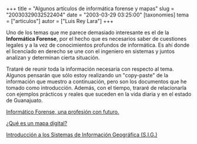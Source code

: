 +++
title = "Algunos artículos de informática forense y mapas"
slug = "20030329032522404"
date = "2003-03-29 03:25:00"
[taxonomies]
tema = ["articulos"]
autor = ["Luis Rey Lara"]
+++

Uno de los temas que me parece demasiado interesante es el de la
**Informática Forense**, por el hecho que es necesarios saber de
cuestiones legales y a la vez de conocimientos profundos de informática.
Es ahí donde el licenciado en derecho se une con el ingeniero en
sistemas y juntos analizan y determinan cierta situación.

<!-- more -->
Trataré de reunir toda la información necesaria con respecto al tema.
Algunos pensarán que sólo estoy realizando un "copy-paste" de la
información que muestro a continuación, pero son los documentos que he
tomado como introducción. Además, con el tiempo, trararé de relacionarla
con ejemplos prácticos y reales que suceden en la vida diaria y en el
estado de Guanajuato.

[Informático Forense, una profesión con
futuro.](http://luisrey.red-libre.org/article.php?story=20030329005159592)

[¿Qué es un mapa
digital?](http://luisrey.red-libre.org/article.php?story=20030329013743150)

[Introducción a los Sistemas de Información Geográfica
(S.I.G.)](http://luisrey.red-libre.org/article.php?story=20030329010256931)

